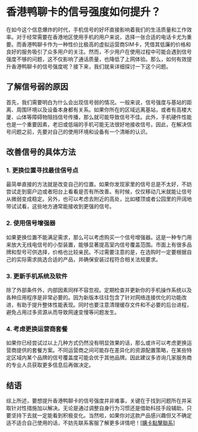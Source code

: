 # 香港鸭聊卡的信号强度如何提升？

在如今这个信息爆炸的时代，手机信号的好坏直接影响着我们的生活质量和工作效率。对于经常需要在香港地区使用手机的用户来说，选择一张合适的电话卡尤为重要。而香港鸭聊卡作为一种性价比极高的虚拟运营商SIM卡，凭借其低廉的价格和良好的服务吸引了众多用户的关注。然而，不少用户在使用过程中可能会遇到信号强度不够的问题，这不仅影响了通话质量，也降低了上网体验。那么，如何有效提升香港鸭聊卡的信号强度呢？接下来，我们就来详细探讨一下这个问题。

## 了解信号弱的原因

首先，我们需要明白为什么会出现信号弱的情况。一般来说，信号强度与基站的距离、周围环境以及设备本身都有关系。如果你所在的区域远离基站，或者有高楼大厦、山体等障碍物阻挡信号传播，那么就可能导致信号不佳。此外，手机硬件性能也是一个重要因素，老旧或低端的手机可能无法很好地接收信号。因此，在解决信号问题之前，先要对自己的使用环境和设备有一个清晰的认识。

## 改善信号的具体方法

### 1. 更换位置寻找最佳信号点

最简单直接的方法就是改变自己的位置。如果你发现家里的信号总是不太好，不妨尝试走到窗户边或者阳台上看看是否有所改善。有时候，仅仅移动几米就能让信号从微弱变成稳定。另外，也可以考虑去附近的高处，比如楼顶或者公园里的开阔地带试试看，这些地方通常能接收到更强的信号。

### 2. 使用信号增强器

如果更换位置不能满足需求，那么可以考虑购买一个信号增强器。这是一种专门用来放大无线电信号的小型装置，能够显著提高室内信号覆盖范围。市面上有很多品牌和型号可供选择，价格也比较亲民。不过需要注意的是，在选购时一定要根据自己的实际需求挑选合适的产品，并确保安装过程符合相关法规要求。

### 3. 更新手机系统及软件

除了外部条件外，内部因素同样不容忽视。定期检查并更新你的手机操作系统以及各种应用程序是非常必要的。因为新版本往往包含了针对网络连接优化的功能改进，有助于提升整体性能表现。同时也要注意清理缓存文件和不必要的后台进程，避免占用过多资源从而导致网速变慢等问题发生。

### 4. 考虑更换运营商套餐

如果你已经尝试过以上几种方式仍然没有明显效果的话，那么或许可以考虑更换运营商提供的套餐方案。不同运营商之间可能存在差异化的资源配置策略，在某些特定区域内某个品牌的信号覆盖度可能会优于其他品牌。因此建议多咨询几家服务商的专业人员获取更多信息后再做决定。

## 结语

综上所述，要想提升香港鸭聊卡的信号强度并非难事，关键在于找到问题所在并采取针对性措施加以解决。无论是通过调整自身行为习惯还是借助科技手段辅助，只要坚持下去就一定能看到积极变化。当然啦，如果你对这款产品感兴趣但又不确定适不适合自己使用的话，不妨先联系客服了解更多详情吧！[[購卡點擊聯系](https://t.me/s/SXDXQF)]